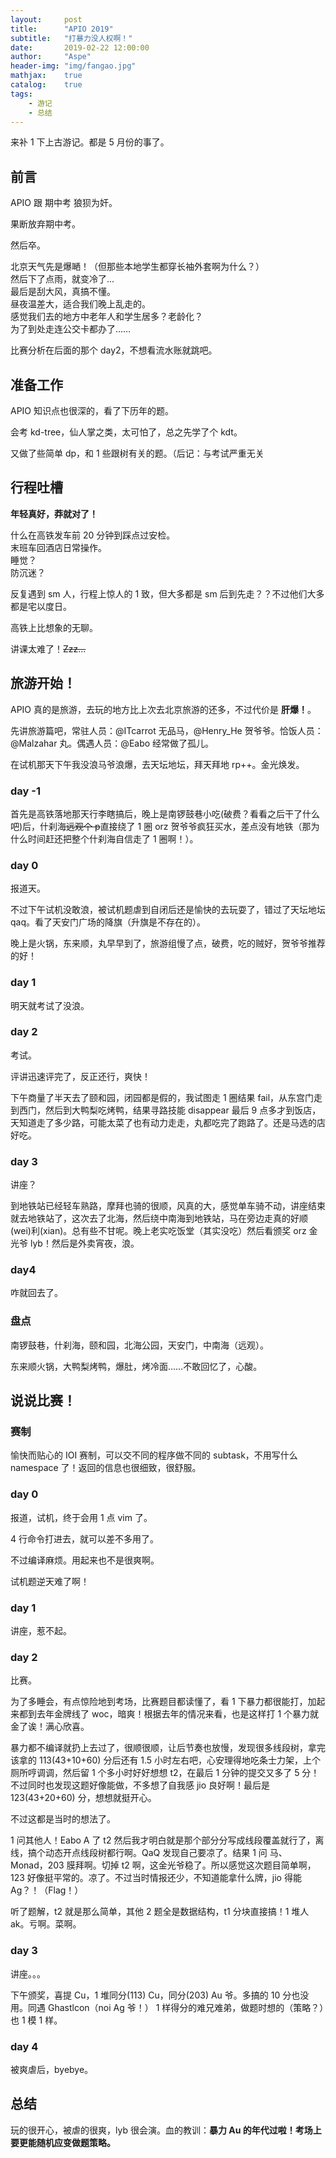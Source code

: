 ```yaml
---
layout:     post
title:      "APIO 2019"
subtitle:   "打暴力没人权啊！"
date:       2019-02-22 12:00:00
author:     "Aspe"
header-img: "img/fangao.jpg"
mathjax:    true
catalog:    true
tags:
    - 游记
    - 总结
---
```


来补 1 下上古游记。都是 5 月份的事了。

## 前言

APIO 跟 期中考 狼狈为奸。

果断放弃期中考。

然后卒。

北京天气先是爆嗮！（但那些本地学生都穿长袖外套啊为什么？）  
然后下了点雨，就变冷了...  
最后是刮大风，真搞不懂。  
昼夜温差大，适合我们晚上乱走的。  
感觉我们去的地方中老年人和学生居多？老龄化？  
为了到处走连公交卡都办了……  

比赛分析在后面的那个 day2，不想看流水账就跳吧。

## 准备工作

APIO 知识点也很深的，看了下历年的题。

会考 kd-tree，仙人掌之类，太可怕了，总之先学了个 kdt。

又做了些简单 dp，和 1 些跟树有关的题。（后记：与考试严重无关

## 行程吐槽

**年轻真好，莽就对了！**

什么在高铁发车前 20 分钟到踩点过安检。  
末班车回酒店日常操作。  
睡觉？  
防沉迷？  

反复遇到 sm 人，行程上惊人的 1 致，但大多都是 sm 后到先走？？不过他们大多都是宅以度日。

高铁上比想象的无聊。

讲课太难了！~~Zzz...~~

## 旅游开始！

APIO 真的是旅游，去玩的地方比上次去北京旅游的还多，不过代价是 **肝爆！**。

先讲旅游篇吧，常驻人员：@ITcarrot 无品马，@Henry_He 贺爷爷。恰饭人员：@Malzahar 丸。偶遇人员：@Eabo 经常做了孤儿。

在试机那天下午我没浪马爷浪爆，去天坛地坛，拜天拜地 rp++。金光焕发。

### day -1

首先是高铁落地那天行李瞎搞后，晚上是南锣鼓巷小吃(破费？看看之后干了什么吧)后，什刹海~~远观个 p~~直接绕了 1 圈 orz 贺爷爷疯狂买水，差点没有地铁（那为什么时间赶还把整个什刹海自信走了 1 圈啊！）。

### day 0

报道天。

不过下午试机没敢浪，被试机题虐到自闭后还是愉快的去玩耍了，错过了天坛地坛 qaq。看了天安门广场的降旗（升旗是不存在的）。

晚上是火锅，东来顺，丸早早到了，旅游组慢了点，破费，吃的贼好，贺爷爷推荐的好！

### day 1

明天就考试了没浪。

### day 2

考试。

评讲迅速评完了，反正还行，爽快！

下午商量了半天去了颐和园，闭园都是假的，我试图走 1 圈结果 fail，从东宫门走到西门，然后到大鸭梨吃烤鸭，结果寻路技能 disappear 最后 9 点多才到饭店，天知道走了多少路，可能太菜了也有动力走走，丸都吃完了跑路了。还是马选的店好吃。

### day 3

讲座？

到地铁站已经轻车熟路，摩拜也骑的很顺，风真的大，感觉单车骑不动，讲座结束就去地铁站了，这次去了北海，然后绕中南海到地铁站，马在旁边走真的好顺(wei)利(xian)。总有些不甘呢。晚上老实吃饭堂（其实没吃）然后看颁奖 orz 金光爷 lyb！然后是外卖宵夜，浪。

### day4

咋就回去了。

### 盘点

南锣鼓巷，什刹海，颐和园，北海公园，天安门，中南海（远观）。

东来顺火锅，大鸭梨烤鸭，爆肚，烤冷面……不敢回忆了，心酸。

## 说说比赛！

### 赛制

愉快而贴心的 IOI 赛制，可以交不同的程序做不同的 subtask，不用写什么 namespace 了！返回的信息也很细致，很舒服。

### day 0

报道，试机，终于会用 1 点 vim 了。

4 行命令打进去，就可以差不多用了。

不过编译麻烦。用起来也不是很爽啊。

试机题逆天难了啊！

### day 1

讲座，惹不起。

### day 2

比赛。

为了多睡会，有点惊险地到考场，比赛题目都读懂了，看 1 下暴力都很能打，加起来都到去年金牌线了 woc，暗爽！根据去年的情况来看，也是这样打 1 个暴力就金了诶！满心欣喜。

暴力都不编译就扔上去过了，很顺很顺，让后节奏也放慢，发现很多线段树，拿完该拿的 113(43+10+60) 分后还有 1.5 小时左右吧，心安理得地吃条士力架，上个厕所哼调调，然后留 1 个多小时好好想想 t2，在最后 1 分钟的提交又多了 5 分！不过同时也发现这题好像能做，不多想了自我感 jio 良好啊！最后是 123(43+20+60) 分，想想就挺开心。

不过这都是当时的想法了。

1 问其他人！Eabo A 了 t2 然后我才明白就是那个部分分写成线段覆盖就行了，离线，搞个动态开点线段树都行啊。QaQ 发现自己要凉了。结果 1 问 马、 Monad，203 膜拜啊。切掉 t2 啊，这金光爷稳了。所以感觉这次题目简单啊，123 好像挺平常的。凉了。不过当时情报还少，不知道能拿什么牌，jio 得能 Ag？！（Flag！）

听了题解，t2 就是那么简单，其他 2 题全是数据结构，t1 分块直接搞！1 堆人 ak。亏啊。菜啊。

### day 3

讲座。。。

下午颁奖，喜提 Cu，1 堆同分(113) Cu，同分(203) Au 爷。多搞的 10 分也没用。同遇 Ghastlcon（noi Ag 爷！） 1 样得分的难兄难弟，做题时想的（策略？）也 1 模 1 样。

### day 4

被爽虐后，byebye。

## 总结

玩的很开心，被虐的很爽，lyb 很会演。血的教训：**暴力 Au 的年代过啦！考场上要更能随机应变做题策略。**

